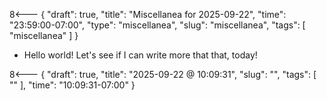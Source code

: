 8<--- { "draft": true, "title": "Miscellanea for 2025-09-22", "time": "23:59:00-07:00", "type": "miscellanea", "slug": "miscellanea", "tags": [ "miscellanea" ] }

- Hello world! Let's see if I can write more that that, today!

8<--- { "draft": true, "title": "2025-09-22 @ 10:09:31", "slug": "", "tags": [ "" ], "time": "10:09:31-07:00" }


